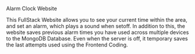 Alarm Clock Website

This FullStack Website allows you to see your current time within the area, and set an alarm, which plays a sound when setoff. In addition to this, the website saves previous alarm times you have used across multiple devices to the MongoDB Database. Even when the server is off, it temporary saves the last attempts used using the Frontend Coding.  

